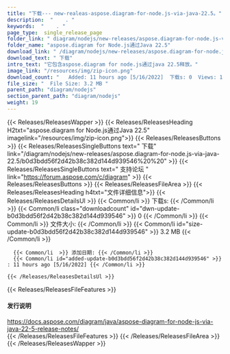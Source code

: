 ```yaml
---
title: "下载--- new-realeas-aspose.diagram-for-node.js-via-java-22.5。" 
description:  "    . " 
keywords:  "    . " 
page_type:  single_release_page
folder_link: " diagram/nodejs/new-releases/aspose.diagram-for-node.js-via-java-22.5/"
folder_name: "aspose.diagram for Node.js通过Java 22.5"
download_link: " /diagram/nodejs/new-releases/aspose.diagram-for-node.js-via-java-22.5/b0d3bdd56f2d42b38c382d144d939546"
download_text: " 下载"
intro_text: "它包含aspose.diagram for node.js通过java 22.5释放。"
image_link: "/resources/img/zip-icon.png"
download_count: "   Added: 11 hours ago [5/16/2022]  下载s: 0  Views: 1"
file_size: "  File Size: 3.2 MB "
parent_path: "diagram/nodejs"
section_parent_path: "diagram/nodejs"
weight: 19
---
```


{{< Releases/ReleasesWapper >}}
  {{< Releases/ReleasesHeading H2txt="aspose.diagram for Node.js通过Java 22.5" imagelink="/resources/img/zip-icon.png">}}
  {{< Releases/ReleasesButtons >}}
    {{< Releases/ReleasesSingleButtons text=" 下载" link="/diagram/nodejs/new-releases/aspose.diagram-for-node.js-via-java-22.5/b0d3bdd56f2d42b38c382d144d939546%20%20" >}}
    {{< Releases/ReleasesSingleButtons text=" 支持论坛 " link="https://forum.aspose.com/c/diagram" >}}
  {{< Releases/ReleasesButtons >}}
  {{< Releases/ReleasesFileArea >}}
    {{< Releases/ReleasesHeading h4txt="文件详细信息">}}
    {{< Releases/ReleasesDetailsUl >}}
            {{< Common/li  >}} 下载s: {{< /Common/li >}} 
      {{< Common/li class="downloadcount" id="dwn-update-b0d3bdd56f2d42b38c382d144d939546" >}} 0 {{< /Common/li >}} 
      {{< Common/li  >}} 文件大小: {{< /Common/li >}} 
      {{< Common/li id="size-update-b0d3bdd56f2d42b38c382d144d939546" >}} 3.2 MB {{< /Common/li >}} 


      {{< Common/li  >}} 添加日期: {{< /Common/li >}} 
      {{< Common/li id="added-update-b0d3bdd56f2d42b38c382d144d939546" >}} : 11 hours ago [5/16/2022] {{< /Common/li >}} 

    {{< /Releases/ReleasesDetailsUl >}}

  {{< Releases/ReleasesFileFeatures >}}
      <h4>发行说明</h4><div><a href="https://docs.aspose.com/diagram/java/aspose-diagram-for-node-js-via-java-22-5-release-notes/">https://docs.aspose.com/diagram/java/aspose-diagram-for-node-js-via-java-22-5-release-notes/</a></div>
  {{< /Releases/ReleasesFileFeatures >}}
 {{< /Releases/ReleasesFileArea >}}
{{< /Releases/ReleasesWapper >}}


